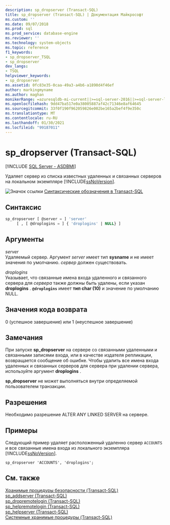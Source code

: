 ```yaml
---
description: sp_dropserver (Transact-SQL)
title: sp_dropserver (Transact-SQL) | Документация Майкрософт
ms.custom: ''
ms.date: 09/07/2018
ms.prod: sql
ms.prod_service: database-engine
ms.reviewer: ''
ms.technology: system-objects
ms.topic: reference
f1_keywords:
- sp_dropserver_TSQL
- sp_dropserver
dev_langs:
- TSQL
helpviewer_keywords:
- sp_dropserver
ms.assetid: 0fc83e35-0caa-49a3-a4b6-a1890d4f46ef
author: markingmyname
ms.author: maghan
monikerRange: =azuresqldb-mi-current||>=sql-server-2016||>=sql-server-linux-2017
ms.openlocfilehash: 9dd47ba517e0a38005887af42c71346e8af64645
ms.sourcegitcommit: 33f0f190f962059826e002be165a2bef4f9e350c
ms.translationtype: MT
ms.contentlocale: ru-RU
ms.lasthandoff: 01/30/2021
ms.locfileid: "99187011"
---
```

# <a name="sp_dropserver-transact-sql"></a>sp_dropserver (Transact-SQL)
[!INCLUDE [SQL Server - ASDBMI](../../includes/applies-to-version/sql-asdbmi.md)]

  Удаляет сервер из списка известных удаленных и связанных серверов на локальном экземпляре [!INCLUDE[ssNoVersion](../../includes/ssnoversion-md.md)].  
  
 ![Значок ссылки](../../database-engine/configure-windows/media/topic-link.gif "Значок ссылки") [Синтаксические обозначения в Transact-SQL](../../t-sql/language-elements/transact-sql-syntax-conventions-transact-sql.md)
  
## <a name="syntax"></a>Синтаксис  
  
```sql  
sp_dropserver [ @server = ] 'server'   
     [ , [ @droplogins = ] { 'droplogins' | NULL} ]  
```  
  
## <a name="arguments"></a>Аргументы  
 *server*  
 Удаляемый сервер. Аргумент *server* имеет тип **sysname** и не имеет значения по умолчанию. *сервер* должен существовать.  
  
 *droplogins*  
 Указывает, что связанные имена входа удаленного и связанного сервера для *сервера* также должны быть удалены, если указан **droplogins** . **`@droplogins`** имеет **тип char (10)** и значение по умолчанию NULL.  
  
## <a name="return-code-values"></a>Значения кода возврата  
 0 (успешное завершение) или 1 (неуспешное завершение)  
  
## <a name="remarks"></a>Замечания  
 При запуске **sp_dropserver** на сервере со связанными удаленными и связанными записями входа, или в качестве издателя репликации, возвращается сообщение об ошибке. Чтобы удалить все имена входа удаленных и связанных серверов для сервера при удалении сервера, используйте аргумент **droplogins** .  
  
 **sp_dropserver** не может выполняться внутри определяемой пользователем транзакции.  
  
## <a name="permissions"></a>Разрешения  
 Необходимо разрешение ALTER ANY LINKED SERVER на сервере.  
  
## <a name="examples"></a>Примеры  
 Следующий пример удаляет расположенный удаленно сервер `ACCOUNTS` и все связанные имена входа из локального экземпляра [!INCLUDE[ssNoVersion](../../includes/ssnoversion-md.md)].  
  
```  
sp_dropserver 'ACCOUNTS', 'droplogins';  
```  
  
## <a name="see-also"></a>См. также  
 [Хранимые процедуры безопасности (Transact-SQL)](../../relational-databases/system-stored-procedures/security-stored-procedures-transact-sql.md)   
 [sp_addserver &#40;Transact-SQL&#41;](../../relational-databases/system-stored-procedures/sp-addserver-transact-sql.md)   
 [sp_dropremotelogin &#40;Transact-SQL&#41;](../../relational-databases/system-stored-procedures/sp-dropremotelogin-transact-sql.md)   
 [sp_helpremotelogin &#40;Transact-SQL&#41;](../../relational-databases/system-stored-procedures/sp-helpremotelogin-transact-sql.md)   
 [sp_helpserver (Transact-SQL)](../../relational-databases/system-stored-procedures/sp-helpserver-transact-sql.md)   
 [Системные хранимые процедуры (Transact-SQL)](../../relational-databases/system-stored-procedures/system-stored-procedures-transact-sql.md)  
  
  
